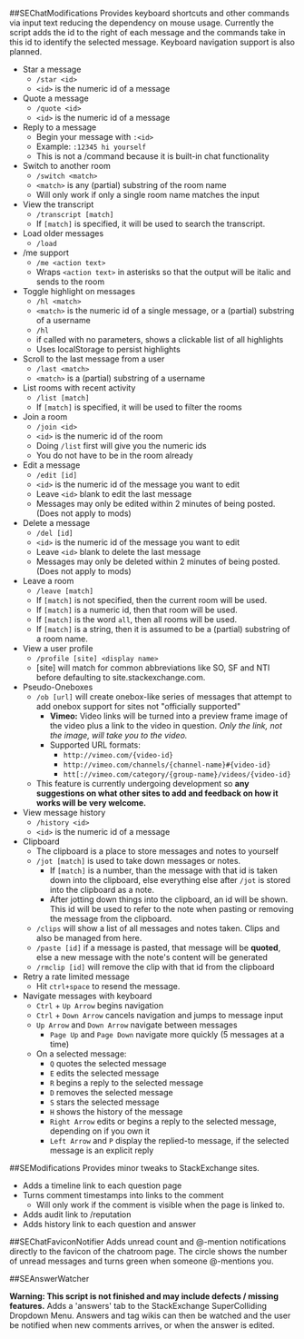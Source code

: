 ##SEChatModifications
Provides keyboard shortcuts and other commands via input text reducing the dependency on mouse usage.  Currently the script adds the id to the right of each message and the commands take in this id to identify the selected message.  Keyboard navigation support is also planned.

* Star a message
  * `/star <id>`
  * `<id>` is the numeric id of a message
* Quote a message
  * `/quote <id>`
  * `<id>` is the numeric id of a message
* Reply to a message
  * Begin your message with `:<id> `
  * Example:  `:12345 hi yourself`
  * This is not a /command because it is built-in chat functionality
* Switch to another room
  * `/switch <match>`
  * `<match>` is any (partial) substring of the room name
  * Will only work if only a single room name matches the input
* View the transcript
  * `/transcript [match]`
  * If `[match]` is specified, it will be used to search the transcript.
* Load older messages
  * `/load`
* /me support
  * `/me <action text>`
  * Wraps `<action text>` in asterisks so that the output will be italic and sends to the room
* Toggle highlight on messages
  * `/hl <match>`
  * `<match>` is the numeric id of a single message, or a (partial) substring of a username
  * `/hl`
  * if called with no parameters, shows a clickable list of all highlights 
  * Uses localStorage to persist highlights
* Scroll to the last message from a user
  * `/last <match>`
  * `<match>` is a (partial) substring of a username
* List rooms with recent activity
  * `/list [match]`
  * If `[match]` is specified, it will be used to filter the rooms
* Join a room
  * `/join <id>`
  * `<id>` is the numeric id of the room
  * Doing `/list` first will give you the numeric ids
  * You do not have to be in the room already
* Edit a message
  * `/edit [id]`
  * `<id>` is the numeric id of the message you want to edit
  * Leave `<id>` blank to edit the last message
  * Messages may only be edited within 2 minutes of being posted. (Does not apply to mods)
* Delete a message
  * `/del [id]`
  * `<id>` is the numeric id of the message you want to edit
  * Leave `<id>` blank to delete the last message
  * Messages may only be deleted within 2 minutes of being posted.  (Does not apply to mods)
* Leave a room
  * `/leave [match]`
  * If `[match]` is not specified, then the current room will be used.
  * If `[match]` is a numeric id, then that room will be used.
  * If `[match]` is the word `all`, then all rooms will be used.
  * If `[match]` is a string, then it is assumed to be a (partial) substring of a room name.
* View a user profile
  * `/profile [site] <display name>`
  * [site] will match for common abbreviations like SO, SF and NTI before defaulting to site.stackexchange.com.
* Pseudo-Oneboxes
  * `/ob [url]` will create onebox-like series of messages that attempt to add onebox support for sites not "officially supported"
    * **Vimeo:** Video links will be turned into a preview frame image of the video plus a link to the video in question. *Only the link, not the image, will take you to the video.*
    * Supported URL formats:
      * `http://vimeo.com/{video-id}`
      * `http://vimeo.com/channels/{channel-name}#{video-id}`
      * `htt[://vimeo.com/category/{group-name}/videos/{video-id}`
  * This feature is currently undergoing development so **any suggestions on what other sites to add and feedback on how it works will be very welcome.**
* View message history
  * `/history <id>`
  * `<id>` is the numeric id of a message
* Clipboard
  * The clipboard is a place to store messages and notes to yourself
  * `/jot [match]` is used to take down messages or notes.
    * If `[match]` is a number, than the message with that id is taken down into the clipboard,
      else everything else after `/jot` is stored into the clipboard as a note.
    * After jotting down things into the clipboard, an id will be shown.
      This id will be used to refer to the note when pasting or removing the message from the clipboard.
  * `/clips` will show a list of all messages and notes taken. Clips and also be managed from here.
  * `/paste [id]` if a message is pasted, that message will be **quoted**, else a new message with the note's content will be generated
  * `/rmclip [id]` will remove the clip with that id from the clipboard
* Retry a rate limited message
  * Hit `ctrl+space` to resend the message.
* Navigate messages with keyboard
  * `Ctrl` + `Up Arrow` begins navigation
  * `Ctrl` + `Down Arrow` cancels navigation and jumps to message input
  * `Up Arrow` and `Down Arrow` navigate between messages
    * `Page Up` and `Page Down` navigate more quickly (5 messages at a time)
  * On a selected message:
    * `Q` quotes the selected message
    * `E` edits the selected message
    * `R` begins a reply to the selected message
    * `D` removes the selected message
    * `S` stars the selected message
    * `H` shows the history of the message
    * `Right Arrow` edits or begins a reply to the selected message, depending on if you own it
    * `Left Arrow` and `P` display the replied-to message, if the selected message is an explicit reply


##SEModifications
Provides minor tweaks to StackExchange sites.

* Adds a timeline link to each question page
* Turns comment timestamps into links to the comment
  * Will only work if the comment is visible when the page is linked to.
* Adds audit link to /reputation
* Adds history link to each question and answer

##SEChatFaviconNotifier
Adds unread count and @-mention notifications directly to the favicon of the chatroom page. The circle shows the number of unread messages and turns green when someone @-mentions you.

##SEAnswerWatcher

**Warning: This script is not finished and may include defects / missing features.** Adds a 'answers' tab to the StackExchange SuperColliding Dropdown Menu. Answers and tag wikis can then be watched and the user be notified when new comments arrives, or when the answer is edited. 
